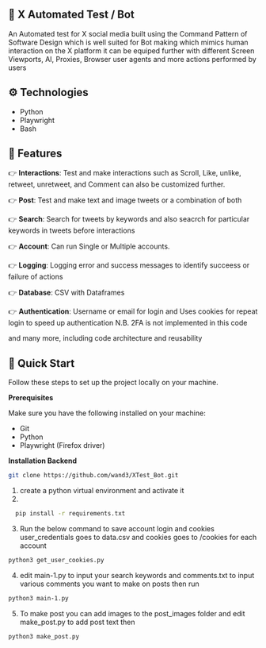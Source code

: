 ## <a name="X">🤖 X Automated Test / Bot</a>

An Automated test for X social media built using the Command Pattern of Software Design which is well suited for Bot making which mimics human interaction on the X platform it can be equiped further with different Screen Viewports, AI, Proxies, Browser user agents and more actions performed by users

## <a name="tech-stack">⚙️ Technologies</a>
- Python
- Playwright
- Bash

## <a name="features">🔋 Features</a>

👉 **Interactions**: Test and make interactions such as Scroll, Like, unlike, retweet, unretweet, and Comment can also be customized further.

👉 **Post**: Test and make text and image tweets or a combination of both

👉 **Search**: Search for tweets by keywords and also seacrch for particular keywords in tweets before interactions

👉 **Account**: Can run Single or Multiple accounts.

👉 **Logging**: Logging error and success messages to identify succeess or failure of actions

👉 **Database**: CSV with Dataframes

👉 **Authentication**: Username or email for login and Uses cookies for repeat login to speed up authentication
                    N.B. 2FA is not implemented in this code

and many more, including code architecture and reusability

## <a name="quick-start">🤸 Quick Start</a>

Follow these steps to set up the project locally on your machine.

**Prerequisites**

Make sure you have the following installed on your machine:

- Git
- Python
- Playwright (Firefox driver)

**Installation Backend**

```bash
git clone https://github.com/wand3/XTest_Bot.git
```
1. create a python virtual environment and activate it
2.
```bash
  pip install -r requirements.txt
```
3. Run the below command to save account login and cookies user_credentials goes to data.csv and cookies goes to /cookies for each account
```bash
python3 get_user_cookies.py
```
4. edit main-1.py to input your search keywords and comments.txt to input various comments you want to make on posts then run
```bash
python3 main-1.py
```
5. To make post you can add images to the post_images folder and edit make_post.py to add post text then
```bash
python3 make_post.py
```

